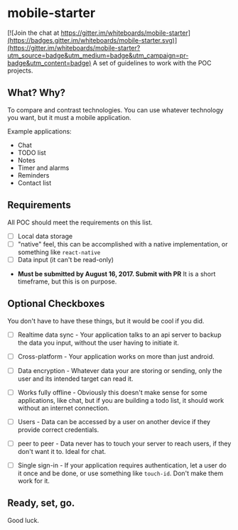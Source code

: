# mobile-starter

[![Join the chat at https://gitter.im/whiteboards/mobile-starter](https://badges.gitter.im/whiteboards/mobile-starter.svg)](https://gitter.im/whiteboards/mobile-starter?utm_source=badge&utm_medium=badge&utm_campaign=pr-badge&utm_content=badge)
A set of guidelines to work with the POC projects.

## What? Why?
To compare and contrast technologies. You can use whatever technology you want, but it must a mobile application. 

Example applications:
- Chat
- TODO list
- Notes
- Timer and alarms
- Reminders 
- Contact list

## Requirements
All POC should meet the requirements on this list.
- [ ] Local data storage
- [ ] "native" feel, this can be accomplished with a native implementation, or something like `react-native`
- [ ] Data input (it can't be read-only)
- **Must be submitted by August 16, 2017. Submit with PR** It is a short timeframe, but this is on purpose.

## Optional Checkboxes
You don't have to have these things, but it would be cool if you did.
- [ ] Realtime data sync - Your application talks to an api server to backup the data you input, without the user having to initiate it.
- [ ] Cross-platform - Your application works on more than just android.
- [ ] Data encryption - Whatever data your are storing or sending, only the user and its intended target can read it.
- [ ] Works fully offline - Obviously this doesn't make sense for some applications, like chat, but if you are building a todo list, it should work without an internet connection.
- [ ] Users - Data can be accessed by a user on another device if they provide correct credentials. 
- [ ] peer to peer - Data never has to touch your server to reach users, if they don't want it to. Ideal for chat.
- [ ] Single sign-in - If your application requires authentication, let a user do it once and be done, or use something like `touch-id`. Don't make them work for it.


## Ready, set, go.
Good luck.

